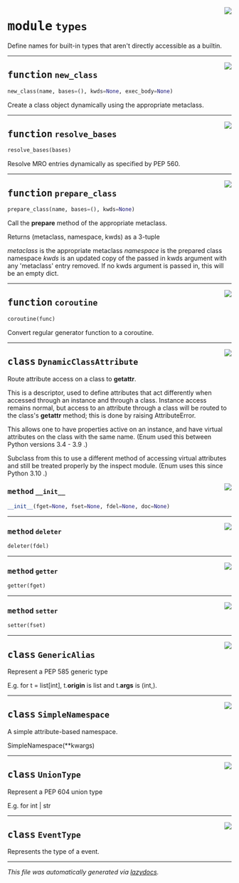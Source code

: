 <!-- markdownlint-disable -->

<a href="https://github.com/switchcollab/Switch-Bots-Python-Library/tree/main/src/switch/types.py#L0"><img align="right" src="https://img.shields.io/badge/-source-cccccc?style=flat-square"/></a>

# <kbd>module</kbd> `types`
Define names for built-in types that aren't directly accessible as a builtin. 


---

<a href="https://github.com/switchcollab/Switch-Bots-Python-Library/tree/main/src/types/new_class#L67"><img align="right" src="https://img.shields.io/badge/-source-cccccc?style=flat-square"/></a>

## <kbd>function</kbd> `new_class`

```python
new_class(name, bases=(), kwds=None, exec_body=None)
```

Create a class object dynamically using the appropriate metaclass. 


---

<a href="https://github.com/switchcollab/Switch-Bots-Python-Library/tree/main/src/types/resolve_bases#L77"><img align="right" src="https://img.shields.io/badge/-source-cccccc?style=flat-square"/></a>

## <kbd>function</kbd> `resolve_bases`

```python
resolve_bases(bases)
```

Resolve MRO entries dynamically as specified by PEP 560. 


---

<a href="https://github.com/switchcollab/Switch-Bots-Python-Library/tree/main/src/types/prepare_class#L98"><img align="right" src="https://img.shields.io/badge/-source-cccccc?style=flat-square"/></a>

## <kbd>function</kbd> `prepare_class`

```python
prepare_class(name, bases=(), kwds=None)
```

Call the __prepare__ method of the appropriate metaclass. 

Returns (metaclass, namespace, kwds) as a 3-tuple 

*metaclass* is the appropriate metaclass *namespace* is the prepared class namespace *kwds* is an updated copy of the passed in kwds argument with any 'metaclass' entry removed. If no kwds argument is passed in, this will be an empty dict. 


---

<a href="https://github.com/switchcollab/Switch-Bots-Python-Library/tree/main/src/types/coroutine#L247"><img align="right" src="https://img.shields.io/badge/-source-cccccc?style=flat-square"/></a>

## <kbd>function</kbd> `coroutine`

```python
coroutine(func)
```

Convert regular generator function to a coroutine. 


---

<a href="https://github.com/switchcollab/Switch-Bots-Python-Library/tree/main/src/switch/types.py"><img align="right" src="https://img.shields.io/badge/-source-cccccc?style=flat-square"/></a>

## <kbd>class</kbd> `DynamicClassAttribute`
Route attribute access on a class to __getattr__. 

This is a descriptor, used to define attributes that act differently when accessed through an instance and through a class.  Instance access remains normal, but access to an attribute through a class will be routed to the class's __getattr__ method; this is done by raising AttributeError. 

This allows one to have properties active on an instance, and have virtual attributes on the class with the same name.  (Enum used this between Python versions 3.4 - 3.9 .) 

Subclass from this to use a different method of accessing virtual attributes and still be treated properly by the inspect module. (Enum uses this since Python 3.10 .) 

<a href="https://github.com/switchcollab/Switch-Bots-Python-Library/tree/main/src/types/__init__#L164"><img align="right" src="https://img.shields.io/badge/-source-cccccc?style=flat-square"/></a>

### <kbd>method</kbd> `__init__`

```python
__init__(fget=None, fset=None, fdel=None, doc=None)
```








---

<a href="https://github.com/switchcollab/Switch-Bots-Python-Library/tree/main/src/types/deleter#L204"><img align="right" src="https://img.shields.io/badge/-source-cccccc?style=flat-square"/></a>

### <kbd>method</kbd> `deleter`

```python
deleter(fdel)
```





---

<a href="https://github.com/switchcollab/Switch-Bots-Python-Library/tree/main/src/types/getter#L193"><img align="right" src="https://img.shields.io/badge/-source-cccccc?style=flat-square"/></a>

### <kbd>method</kbd> `getter`

```python
getter(fget)
```





---

<a href="https://github.com/switchcollab/Switch-Bots-Python-Library/tree/main/src/types/setter#L199"><img align="right" src="https://img.shields.io/badge/-source-cccccc?style=flat-square"/></a>

### <kbd>method</kbd> `setter`

```python
setter(fset)
```






---

<a href="https://github.com/switchcollab/Switch-Bots-Python-Library/tree/main/src/switch/types.py"><img align="right" src="https://img.shields.io/badge/-source-cccccc?style=flat-square"/></a>

## <kbd>class</kbd> `GenericAlias`
Represent a PEP 585 generic type 

E.g. for t = list[int], t.__origin__ is list and t.__args__ is (int,). 





---

<a href="https://github.com/switchcollab/Switch-Bots-Python-Library/tree/main/src/switch/types.py"><img align="right" src="https://img.shields.io/badge/-source-cccccc?style=flat-square"/></a>

## <kbd>class</kbd> `SimpleNamespace`
A simple attribute-based namespace. 

SimpleNamespace(**kwargs) 





---

<a href="https://github.com/switchcollab/Switch-Bots-Python-Library/tree/main/src/switch/types.py"><img align="right" src="https://img.shields.io/badge/-source-cccccc?style=flat-square"/></a>

## <kbd>class</kbd> `UnionType`
Represent a PEP 604 union type 

E.g. for int | str 





---

<a href="https://github.com/switchcollab/Switch-Bots-Python-Library/tree/main/src/switch/types.py#L4"><img align="right" src="https://img.shields.io/badge/-source-cccccc?style=flat-square"/></a>

## <kbd>class</kbd> `EventType`
Represents the type of a event. 







---

_This file was automatically generated via [lazydocs](https://github.com/ml-tooling/lazydocs)._

